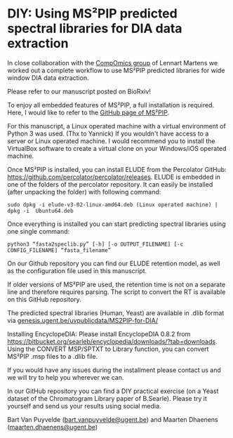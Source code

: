 # DIY: Using MS²PIP predicted spectral libraries for DIA data extraction

In close collaboration with the [CompOmics group](https://www.compomics.com) of Lennart Martens we worked out a complete workflow to use MS²PIP predicted libraries for wide window DIA data extraction.

Please refer to our manuscript posted on BioRxiv!

To enjoy all embedded features of MS²PIP, a full installation is required. 
Here, I would like to refer to the [GitHub page of MS²PIP](https://github.com/compomics/ms2pip_c/releases/latest).

For this manuscript, a Linux operated machine with a virtual environment of Python 3 was used. (Thx to Yannick) 
If you wouldn't have access to a server or Linux operated machine. I would recommend you to install the VirtualBox software to create a virtual clone on your Windows/iOS operated machine.

Once MS²PIP is installed, you can install ELUDE from the Percolator GitHub: https://github.com/percolator/percolator/releases. ELUDE is embedded in one of the folders of the percolator repository. It can easily be installed (after unpacking the folder) with following command:
```
sudo dpkg -i elude-v3-02-linux-amd64.deb (Linux operated machine) | dpkg -i  Ubuntu64.deb
```

Once everything is installed you can start predicting spectral libraries using one single command:
```
python3 “fasta2speclib.py” [-h] [-o OUTPUT_FILENAME] [-c CONFIG_FILENAME] “fasta_filename”
```
On our Github repository you can find our ELUDE retention model, as well as the configuration file used in this manuscript.

If older versions of MS²PIP are used, the retention time is not on a separate line and therefore requires parsing. The script to convert the RT is available on this GitHub repository.  

The predicted spectral libraries (Human, Yeast) are available in .dlib format via 
[genesis.ugent.be/uvpublicdata/MS2PIP-for-DIA/](http://genesis.ugent.be/uvpublicdata/MS2PIP-for-DIA/)

Installing EncyclopeDIA:
Please install EncyclopeDIA 0.8.2 from https://bitbucket.org/searleb/encyclopedia/downloads/?tab=downloads.
Using the CONVERT MSP/SPTXT to Library function, you can convert MS²PIP .msp files to a .dlib file. 

If you would have any issues during the installment please contact us and we will try to help you wherever we can. 

In our GitHub repository you can find a DIY practical exercise (on a Yeast dataset of the Chromatogram Library paper of B.Searle). Please try it yourself and send us your results using social media. 

Bart Van Puyvelde ([bart.vanpuyvelde@ugent.be](mailto:bart.vanpuyvelde@ugent.be)) and
Maarten Dhaenens ([maarten.dhaenens@ugent.be](mailto:maarten.dhaenens@ugent.be))

